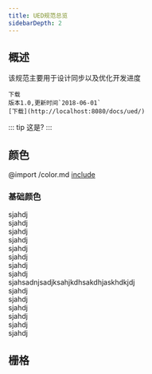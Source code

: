 ```yaml
---
title: UED规范总览
sidebarDepth: 2
---
```

## 概述
该规范主要用于设计同步以及优化开发进度
```
下载
版本1.0,更新时间`2018-06-01`
[下载](http://localhost:8080/docs/ued/)
```
::: tip
这是?
:::
## 颜色
@import /color.md
[include](color.md)
### 基础颜色
sjahdj<br>sjahdj<br>sjahdj<br>sjahdj<br>sjahdj<br>sjahdj<br>sjahdj<br>sjahdj<br>sjahsadnjsadjksahjkdhsakdhjaskhdkjdj<br>sjahdj<br>sjahdj<br>sjahdj<br>sjahdj<br>sjahdj<br>sjahdj<br>
## 栅格


<style lang="sass" scoped>
.page
  background-color: red
.sidebar-group.first
    display: none
</style>
